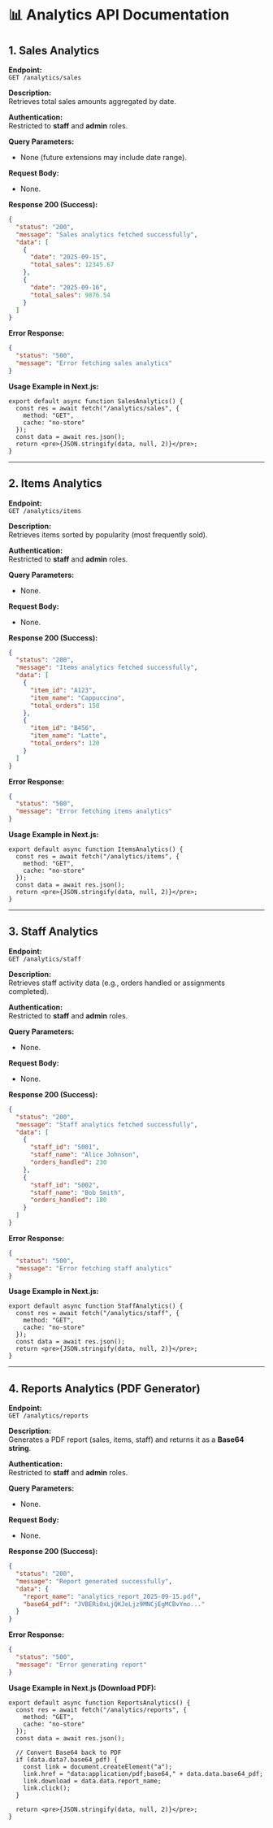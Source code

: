 # 📊 Analytics API Documentation

## 1. Sales Analytics  
**Endpoint:**  
`GET /analytics/sales`  

**Description:**  
Retrieves total sales amounts aggregated by date.  

**Authentication:**  
Restricted to **staff** and **admin** roles.  

**Query Parameters:**  
- None (future extensions may include date range).  

**Request Body:**  
- None.  

**Response 200 (Success):**  
```json
{
  "status": "200",
  "message": "Sales analytics fetched successfully",
  "data": [
    {
      "date": "2025-09-15",
      "total_sales": 12345.67
    },
    {
      "date": "2025-09-16",
      "total_sales": 9876.54
    }
  ]
}
```  

**Error Response:**  
```json
{
  "status": "500",
  "message": "Error fetching sales analytics"
}
```  

**Usage Example in Next.js:**  
```tsx
export default async function SalesAnalytics() {
  const res = await fetch("/analytics/sales", {
    method: "GET",
    cache: "no-store"
  });
  const data = await res.json();
  return <pre>{JSON.stringify(data, null, 2)}</pre>;
}
```  

---

## 2. Items Analytics  
**Endpoint:**  
`GET /analytics/items`  

**Description:**  
Retrieves items sorted by popularity (most frequently sold).  

**Authentication:**  
Restricted to **staff** and **admin** roles.  

**Query Parameters:**  
- None.  

**Request Body:**  
- None.  

**Response 200 (Success):**  
```json
{
  "status": "200",
  "message": "Items analytics fetched successfully",
  "data": [
    {
      "item_id": "A123",
      "item_name": "Cappuccino",
      "total_orders": 150
    },
    {
      "item_id": "B456",
      "item_name": "Latte",
      "total_orders": 120
    }
  ]
}
```  

**Error Response:**  
```json
{
  "status": "500",
  "message": "Error fetching items analytics"
}
```  

**Usage Example in Next.js:**  
```tsx
export default async function ItemsAnalytics() {
  const res = await fetch("/analytics/items", {
    method: "GET",
    cache: "no-store"
  });
  const data = await res.json();
  return <pre>{JSON.stringify(data, null, 2)}</pre>;
}
```  

---

## 3. Staff Analytics  
**Endpoint:**  
`GET /analytics/staff`  

**Description:**  
Retrieves staff activity data (e.g., orders handled or assignments completed).  

**Authentication:**  
Restricted to **staff** and **admin** roles.  

**Query Parameters:**  
- None.  

**Request Body:**  
- None.  

**Response 200 (Success):**  
```json
{
  "status": "200",
  "message": "Staff analytics fetched successfully",
  "data": [
    {
      "staff_id": "S001",
      "staff_name": "Alice Johnson",
      "orders_handled": 230
    },
    {
      "staff_id": "S002",
      "staff_name": "Bob Smith",
      "orders_handled": 180
    }
  ]
}
```  

**Error Response:**  
```json
{
  "status": "500",
  "message": "Error fetching staff analytics"
}
```  

**Usage Example in Next.js:**  
```tsx
export default async function StaffAnalytics() {
  const res = await fetch("/analytics/staff", {
    method: "GET",
    cache: "no-store"
  });
  const data = await res.json();
  return <pre>{JSON.stringify(data, null, 2)}</pre>;
}
```  

---

## 4. Reports Analytics (PDF Generator)  
**Endpoint:**  
`GET /analytics/reports`  

**Description:**  
Generates a PDF report (sales, items, staff) and returns it as a **Base64 string**.  

**Authentication:**  
Restricted to **staff** and **admin** roles.  

**Query Parameters:**  
- None.  

**Request Body:**  
- None.  

**Response 200 (Success):**  
```json
{
  "status": "200",
  "message": "Report generated successfully",
  "data": {
    "report_name": "analytics_report_2025-09-15.pdf",
    "base64_pdf": "JVBERi0xLjQKJeLjz9MNCjEgMCBvYmo..."
  }
}
```  

**Error Response:**  
```json
{
  "status": "500",
  "message": "Error generating report"
}
```  

**Usage Example in Next.js (Download PDF):**  
```tsx
export default async function ReportsAnalytics() {
  const res = await fetch("/analytics/reports", {
    method: "GET",
    cache: "no-store"
  });
  const data = await res.json();

  // Convert Base64 back to PDF
  if (data.data?.base64_pdf) {
    const link = document.createElement("a");
    link.href = "data:application/pdf;base64," + data.data.base64_pdf;
    link.download = data.data.report_name;
    link.click();
  }

  return <pre>{JSON.stringify(data, null, 2)}</pre>;
}
```  
